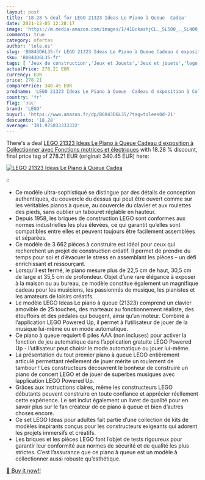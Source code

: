 ```yaml
---
layout: post
title: '18.28 % deal for LEGO 21323 Ideas Le Piano à Queue  Cadea'
date: 2021-12-05 12:28:17
image: 'https://m.media-amazon.com/images/I/41GckashjCL._SL500_._SL400_.jpg'
comments: true
category: ofertas
author: 'tole.es'
slug: 'B0843D6L35-fr LEGO 21323 Ideas Le Piano à Queue Cadeau d exposition à...'
sku: 'B0843D6L35-fr'
tags: [ 'Jeux de construction','Jeux et Jouets','Jeux et jouets','lego', ]
actualPrice: 278.21 EUR
currency: EUR
price: 278.21
comparePrice: 340.45 EUR
prodname: 'LEGO 21323 Ideas Le Piano à Queue  Cadeau d exposition à Collectionner avec Fonctions motrices et électriques'
country: 'fr'
flag: '🇫🇷'
brand: 'LEGO'
buyurl: 'https://www.amazon.fr/dp/B0843D6L35/?tag=tolees0d-21'
descuento: '18.28'
average: '381.975833333332'
---
```


There's a deal [LEGO 21323 Ideas Le Piano à Queue  Cadeau d exposition à Collectionner avec Fonctions motrices et électriques](https://www.amazon.fr/dp/B0843D6L35/?tag=tolees0d-21)  with  18.28 % discount, final price tag of  278.21 EUR (original: 340.45 EUR) here:

[![LEGO 21323 Ideas Le Piano à Queue  Cadea](https://m.media-amazon.com/images/I/41GckashjCL._SL500_._SL400_.jpg)](https://www.amazon.fr/dp/B0843D6L35/?tag=tolees0d-21)

ℹ️:

- Ce modèle ultra-sophistiqué se distingue par des détails de conception authentiques, du couvercle du dessus qui peut être ouvert comme sur les véritables pianos à queue, au couvercle du clavier et aux roulettes des pieds, sans oublier un tabouret réglable en hauteur.
- Depuis 1958, les briques de construction LEGO sont conformes aux normes industrielles les plus élevées, ce qui garantit qu’elles sont compatibles entre elles et peuvent toujours être facilement assemblées et séparées.
- Ce modèle de 3 662 pièces à construire est idéal pour ceux qui recherchent un projet de construction créatif. Il permet de prendre du temps pour soi et d’évacuer le stress en assemblant les pièces – un défi enrichissant et ressourçant.
- Lorsqu’il est fermé, le piano mesure plus de 22,5 cm de haut, 30,5 cm de large et 35,5 cm de profondeur. Objet d’une rare élégance à exposer à la maison ou au bureau, ce modèle constitue également un magnifique cadeau pour les musiciens, les passionnés de musique, les pianistes et les amateurs de loisirs créatifs.
- Le modèle LEGO Ideas Le piano à queue (21323) comprend un clavier amovible de 25 touches, des marteaux au fonctionnement réaliste, des étouffoirs et des pédales qui bougent, ainsi qu’un moteur. Combiné à l’application LEGO Powered Up, il permet à l’utilisateur de jouer de la musique lui-même ou en mode automatique.
- Ce piano à queue requiert 6 piles AAA (non incluses) pour activer la fonction de jeu automatique dans l’application gratuite LEGO Powered Up - l’utilisateur peut choisir le mode automatique ou jouer lui-même.
- La présentation du tout premier piano à queue LEGO entièrement articulé permettant réellement de jouer mérite un roulement de tambour ! Les constructeurs découvrent le bonheur de construire un piano de concert LEGO et de jouer de superbes musiques avec lapplication LEGO Powered Up.
- Grâces aux instructions claires, même les constructeurs LEGO débutants peuvent construire en toute confiance et apprécier réellement cette expérience. Le set inclut également un livret de qualité pour en savoir plus sur le fan créateur de ce piano à queue et bien d’autres choses encore.
- Ce set LEGO Ideas pour adultes fait partie d’une collection de kits de modèles inspirants conçus pour les constructeurs exigeants qui adorent les projets immersifs et créatifs.
- Les briques et les pièces LEGO font l’objet de tests rigoureux pour garantir leur conformité aux normes de sécurité et de qualité les plus strictes. C’est l’assurance que ce piano à queue est un modèle à collectionner aussi robuste qu’esthétique.

[🛒 Buy it now!!](https://www.amazon.fr/dp/B0843D6L35/?tag=tolees0d-21)
